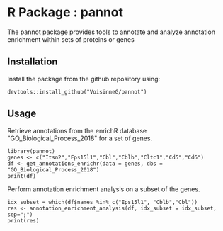 # R Package : pannot

The pannot package provides tools to annotate and analyze annotation enrichment within sets of proteins or genes

Installation
---
Install the package from the github repository using:
```
devtools::install_github("VoisinneG/pannot")
```

Usage
---
Retrieve annotations from the enrichR database "GO_Biological_Process_2018" for a set of genes.

```
library(pannot)
genes <- c("Itsn2","Eps15l1","Cbl","Cblb","Cltc1","Cd5","Cd6")
df <- get_annotations_enrichr(data = genes, dbs = "GO_Biological_Process_2018")
print(df)
```

Perform annotation enrichment analysis on a subset of the genes. 
```
idx_subset = which(df$names %in% c("Eps15l1", "Cblb","Cbl"))
res <- annotation_enrichment_analysis(df, idx_subset = idx_subset, sep=";")
print(res)
```

